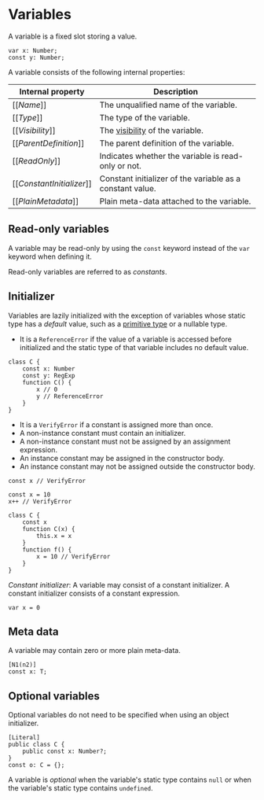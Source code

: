 # Variables

A variable is a fixed slot storing a value.

```
var x: Number;
const y: Number;
```

A variable consists of the following internal properties:

| Internal property | Description |
| ----------------- | ----------- |
| \[\[*Name*\]\] | The unqualified name of the variable. |
| \[\[*Type*\]\] | The type of the variable. |
| \[\[*Visibility*\]\] | The [visibility](visibility.md) of the variable. |
| \[\[*ParentDefinition*\]\] | The parent definition of the variable. |
| \[\[*ReadOnly*\]\] | Indicates whether the variable is read-only or not. |
| \[\[*ConstantInitializer*\]\] | Constant initializer of the variable as a constant value. |
| \[\[*PlainMetadata*\]\] | Plain meta-data attached to the variable. |

## Read-only variables

A variable may be read-only by using the `const` keyword instead of the `var` keyword when defining it.

Read-only variables are referred to as *constants*.

## Initializer

Variables are lazily initialized with the exception of variables whose static type has a *default* value, such as a [primitive type](types.md#primitive-types) or a nullable type.

* It is a `ReferenceError` if the value of a variable is accessed before initialized and the static type of that variable includes no default value.

```
class C {
    const x: Number
    const y: RegExp
    function C() {
        x // 0
        y // ReferenceError
    }
}
```

* It is a `VerifyError` if a constant is assigned more than once.
* A non-instance constant must contain an initializer.
* A non-instance constant must not be assigned by an assignment expression.
* An instance constant may be assigned in the constructor body.
* An instance constant may not be assigned outside the constructor body.

```
const x // VerifyError

const x = 10
x++ // VerifyError

class C {
    const x
    function C(x) {
        this.x = x
    }
    function f() {
        x = 10 // VerifyError
    }
}
```

*Constant initializer*: A variable may consist of a constant initializer. A constant initializer consists of a constant expression.

```
var x = 0
```

## Meta data

A variable may contain zero or more plain meta-data.

```
[N1(n2)]
const x: T;
```

## Optional variables

Optional variables do not need to be specified when using an object initializer.

```
[Literal]
public class C {
    public const x: Number?;
}
const o: C = {};
```

A variable is *optional* when the variable's static type contains `null` or when the variable's static type contains `undefined`.